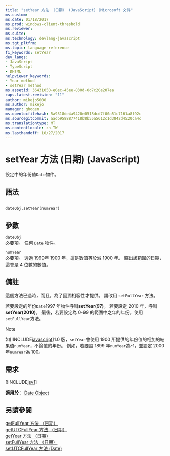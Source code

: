 ```yaml
---
title: "setYear 方法 （日期） (JavaScript) |Microsoft 文件"
ms.custom: 
ms.date: 01/18/2017
ms.prod: windows-client-threshold
ms.reviewer: 
ms.suite: 
ms.technology: devlang-javascript
ms.tgt_pltfrm: 
ms.topic: language-reference
f1_keywords: setYear
dev_langs:
- JavaScript
- TypeScript
- DHTML
helpviewer_keywords:
- Year method
- setYear method
ms.assetid: 36431050-e0ec-45ee-830d-0d7c20e207ea
caps.latest.revision: "11"
author: mikejo5000
ms.author: mikejo
manager: ghogen
ms.openlocfilehash: 5a9318de4a9420e0518dcd7f00a51c7161a8f92c
ms.sourcegitcommit: aadb9588877418b8b55a5612c1d3842d4520ca4c
ms.translationtype: MT
ms.contentlocale: zh-TW
ms.lasthandoff: 10/27/2017
---
```

# <a name="setyear-method-date-javascript"></a>setYear 方法 (日期) (JavaScript)
設定中的年份值`Date`物件。  
  
## <a name="syntax"></a>語法  
  
```  
  
dateObj.setYear(numYear)   
```  
  
## <a name="parameters"></a>參數  
 `dateObj`  
 必要項。 任何 `Date` 物件。  
  
 `numYear`  
 必要項。 透過 1999年 1900 年，這是數值等於減 1900 年。 超出該範圍的日期，這會是 4 位數的數值。  
  
## <a name="remarks"></a>備註  
 這個方法已過時，而且，為了回溯相容性才提供。 請改用 `setFullYear` 方法。  
  
 若要設定的年份`Date`1997 年物件呼叫**setYear(97)**。 若要設定 2010 年，呼叫**setYear(2010)**。 最後，若要設定為 0-99 的範圍中之年的年份，使用`setFullYear`方法。  
  
> [!NOTE]
>  如[!INCLUDE[javascript](../../javascript/includes/javascript-md.md)]1.0 版，`setYear`會使用 1900 所提供的年份值的相加的結果值`numYear`，不論值的年份。 例如，若要設 1899 年`numYear`為-1，並設定 2000 年`numYear`為 100。  
  
## <a name="requirements"></a>需求  
 [!INCLUDE[jsv1](../../javascript/misc/includes/jsv1-md.md)]  
  
 **適用於**： [Date Object](../../javascript/reference/date-object-javascript.md)  
  
## <a name="see-also"></a>另請參閱  
 [getFullYear 方法 （日期）](../../javascript/reference/getfullyear-method-date-javascript.md)   
 [getUTCFullYear 方法 （日期）](../../javascript/reference/getutcfullyear-method-date-javascript.md)   
 [getYear 方法 （日期）](../../javascript/reference/getyear-method-date-javascript.md)   
 [setFullYear 方法 （日期）](../../javascript/reference/setfullyear-method-date-javascript.md)   
 [setUTCFullYear 方法 (Date)](../../javascript/reference/setutcfullyear-method-date-javascript.md)